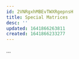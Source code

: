 ```yaml
---
id: 2VNRgxhMBEvTWXRgepnsH
title: Special Matrices
desc: ''
updated: 1641866263811
created: 1641866233277
---
```



...